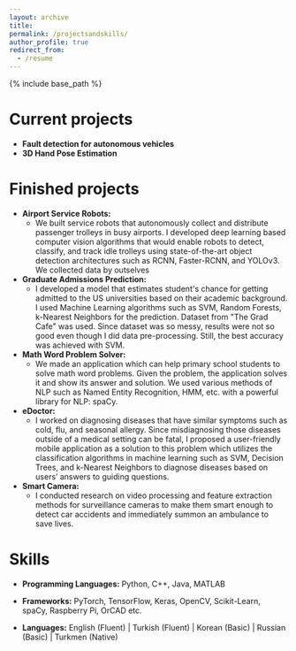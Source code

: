 ```yaml
---
layout: archive
title:
permalink: /projectsandskills/
author_profile: true
redirect_from:
  - /resume
---
```


{% include base_path %}


Current projects
======
* **Fault detection for autonomous vehicles**
* **3D Hand Pose Estimation**

Finished projects
======

* **Airport Service Robots:**
  * We built service robots that autonomously collect and distribute passenger trolleys in busy airports. I developed deep learning based computer vision algorithms that would enable robots to detect, classify, and track idle trolleys using state-of-the-art object detection architectures such as RCNN, Faster-RCNN, and YOLOv3. We collected data by outselves
* **Graduate Admissions Prediction:** 
  * I developed a model that estimates student's chance for getting admitted to the US universities based on their academic background. I used Machine Learning algorithms such as SVM, Random Forests, k-Nearest Neighbors for the prediction. Dataset from "The Grad Cafe" was used. Since dataset was so messy, results were not so good even though I did data pre-processing. Still, the best accuracy was achieved with SVM. 
* **Math Word Problem Solver:**
  * We made an application which can help primary school students to solve math word problems. Given the problem, the application solves it and show its answer and solution. We used various methods of NLP such as Named Entity Recognition, HMM, etc. with a powerful library for NLP: spaCy.
* **eDoctor:** 
  * I worked on diagnosing diseases that have similar symptoms such as cold, flu, and seasonal allergy. Since misdiagnosing those diseases outside of a medical setting can be fatal, I proposed a user-friendly mobile application as a solution to this problem which utilizes the classification algorithms in machine learning such as SVM, Decision Trees, and k-Nearest Neighbors to diagnose diseases based on users’ answers to guiding questions.
* **Smart Camera:**
  * I conducted research on video processing and feature extraction methods for surveillance cameras to make them smart enough to detect car accidents and immediately summon an ambulance to save lives.
  
  
Skills
======
* **Programming Languages:**
   Python, C++, Java, MATLAB
  
* **Frameworks:**
  PyTorch, TensorFlow, Keras, OpenCV, Scikit-Learn, spaCy, Raspberry Pi, OrCAD etc.
  
* **Languages:**
   English (Fluent) | Turkish (Fluent) | Korean (Basic) | Russian (Basic) | Turkmen (Native)
  
  
